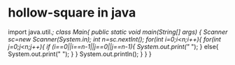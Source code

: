 # hollow-square in java
import java.util.*;
class Main{
    public static void main(String[] args) {
        Scanner sc=new Scanner(System.in);
        int n=sc.nextInt();
        for(int i=0;i<n;i++){
            for(int j=0;j<n;j++){
                if (i==0||i==n-1||j==0||j==n-1){
                    System.out.print("* ");
                }
                else{
                    System.out.print("  ");
                }
            }
            System.out.println();
        }
    }
}
